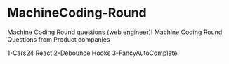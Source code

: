 # MachineCoding-Round
Machine Coding Round questions (web engineer)!
Machine Coding Round Questions from Product companies

1-Cars24 React
2-Debounce Hooks
3-FancyAutoComplete
